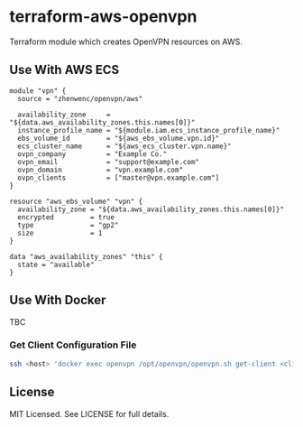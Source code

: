 # terraform-aws-openvpn

Terraform module which creates OpenVPN resources on AWS.

## Use With AWS ECS

``` hcl
module "vpn" {
  source = "zhenwenc/openvpn/aws"

  availability_zone     = "${data.aws_availability_zones.this.names[0]}"
  instance_profile_name = "${module.iam.ecs_instance_profile_name}"
  ebs_volume_id         = "${aws_ebs_volume.vpn.id}"
  ecs_cluster_name      = "${aws_ecs_cluster.vpn.name}"
  ovpn_company          = "Example Co."
  ovpn_email            = "support@example.com"
  ovpn_domain           = "vpn.example.com"
  ovpn_clients          = ["master@vpn.example.com"]
}

resource "aws_ebs_volume" "vpn" {
  availability_zone = "${data.aws_availability_zones.this.names[0]}"
  encrypted         = true
  type              = "gp2"
  size              = 1
}

data "aws_availability_zones" "this" {
  state = "available"
}
```

## Use With Docker

TBC

### Get Client Configuration File

``` sh
ssh <host> 'docker exec openvpn /opt/openvpn/openvpn.sh get-client <client>'
```

## License

MIT Licensed. See LICENSE for full details.
